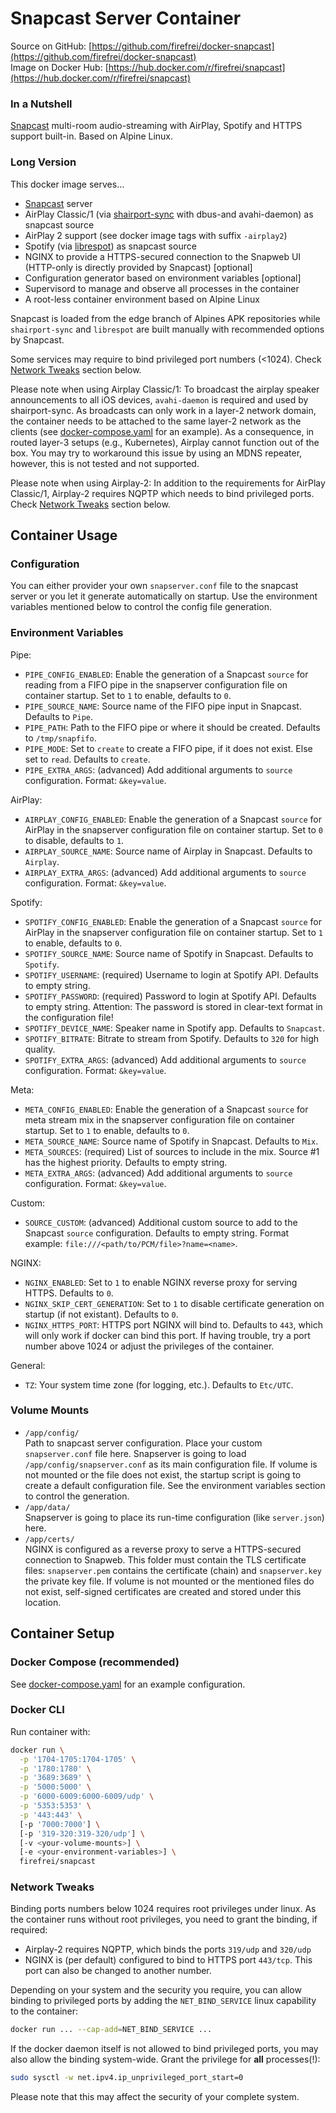 # Snapcast Server Container

Source on GitHub: [https://github.com/firefrei/docker-snapcast](https://github.com/firefrei/docker-snapcast)  
Image on Docker Hub: [https://hub.docker.com/r/firefrei/snapcast](https://hub.docker.com/r/firefrei/snapcast)  

### In a Nutshell
[Snapcast](https://github.com/badaix/snapcast) multi-room audio-streaming with AirPlay, Spotify and HTTPS support built-in. Based on Alpine Linux.

### Long Version
This docker image serves...
- [Snapcast](https://github.com/badaix/snapcast) server
- AirPlay Classic/1 (via [shairport-sync](https://github.com/mikebrady/shairport-sync) with dbus-and avahi-daemon) as snapcast source
- AirPlay 2 support (see docker image tags with suffix `-airplay2`)
- Spotify (via [librespot](https://github.com/librespot-org/librespot)) as snapcast source
- NGINX to provide a HTTPS-secured connection to the Snapweb UI (HTTP-only is directly provided by Snapcast) [optional]
- Configuration generator based on environment variables [optional]
- Supervisord to manage and observe all processes in the container
- A root-less container environment based on Alpine Linux

Snapcast is loaded from the edge branch of Alpines APK repositories while `shairport-sync` and `librespot` are built manually with recommended options by Snapcast. 

Some services may require to bind privileged port numbers (<1024). Check [Network Tweaks](#network-tweaks) section below.

Please note when using Airplay Classic/1: To broadcast the airplay speaker announcements to all iOS devices, `avahi-daemon` is required and used by shairport-sync. As broadcasts can only work in a layer-2 network domain, the container needs to be attached to the same layer-2 network as the clients (see [docker-compose.yaml](docker-compose.yaml) for an example). As a consequence, in routed layer-3 setups (e.g., Kubernetes), Airplay cannot function out of the box. You may try to workaround this issue by using an MDNS repeater, however, this is not tested and not supported.  

Please note when using Airplay-2: In addition to the requirements for AirPlay Classic/1, Airplay-2 requires NQPTP which needs to bind privileged ports. Check [Network Tweaks](#network-tweaks) section below.


## Container Usage
### Configuration
You can either provider your own `snapserver.conf` file to the snapcast server or you let it generate automatically on startup. Use the environment variables mentioned below to control the config file generation.

### Environment Variables
Pipe:
- `PIPE_CONFIG_ENABLED`: Enable the generation of a Snapcast `source` for reading from a FIFO pipe in the snapserver configuration file on container startup. Set to `1` to enable, defaults to `0`.
- `PIPE_SOURCE_NAME`: Source name of the FIFO pipe input in Snapcast. Defaults to `Pipe`.
- `PIPE_PATH`: Path to the FIFO pipe or where it should be created. Defaults to `/tmp/snapfifo`.
- `PIPE_MODE`: Set to `create` to create a FIFO pipe, if it does not exist. Else set to `read`. Defaults to `create`.
- `PIPE_EXTRA_ARGS`: (advanced) Add additional arguments to `source` configuration. Format: `&key=value`.

AirPlay:
- `AIRPLAY_CONFIG_ENABLED`: Enable the generation of a Snapcast `source` for AirPlay in the snapserver configuration file on container startup. Set to `0` to disable, defaults to `1`.
- `AIRPLAY_SOURCE_NAME`: Source name of Airplay in Snapcast. Defaults to `Airplay`.
- `AIRPLAY_EXTRA_ARGS`: (advanced) Add additional arguments to `source` configuration. Format: `&key=value`.

Spotify:
- `SPOTIFY_CONFIG_ENABLED`: Enable the generation of a Snapcast `source` for AirPlay in the snapserver configuration file on container startup. Set to `1` to enable, defaults to `0`.
- `SPOTIFY_SOURCE_NAME`: Source name of Spotify in Snapcast. Defaults to `Spotify`.
- `SPOTIFY_USERNAME`: (required) Username to login at Spotify API. Defaults to empty string.
- `SPOTIFY_PASSWORD`: (required) Password to login at Spotify API. Defaults to empty string. Attention: The password is stored in clear-text format in the configuration file!
- `SPOTIFY_DEVICE_NAME`: Speaker name in Spotify app. Defaults to `Snapcast`.
- `SPOTIFY_BITRATE`: Bitrate to stream from Spotify. Defaults to `320` for high quality.
- `SPOTIFY_EXTRA_ARGS`: (advanced) Add additional arguments to `source` configuration. Format: `&key=value`.

Meta:
- `META_CONFIG_ENABLED`: Enable the generation of a Snapcast `source` for meta stream mix in the snapserver configuration file on container startup. Set to `1` to enable, defaults to `0`.
- `META_SOURCE_NAME`: Source name of Spotify in Snapcast. Defaults to `Mix`.
- `META_SOURCES`: (required) List of sources to include in the mix. Source #1 has the highest priority. Defaults to empty string.
- `META_EXTRA_ARGS`: (advanced) Add additional arguments to `source` configuration. Format: `&key=value`.

Custom:
- `SOURCE_CUSTOM`: (advanced) Additional custom source to add to the Snapcast `source` configuration. Defaults to empty string. Format example: `file:///<path/to/PCM/file>?name=<name>`.

NGINX:
- `NGINX_ENABLED`: Set to `1` to enable NGINX reverse proxy for serving HTTPS. Defaults to `0`.
- `NGINX_SKIP_CERT_GENERATION`: Set to `1` to disable certificate generation on startup (if not existant). Defaults to `0`.
- `NGINX_HTTPS_PORT`: HTTPS port NGINX will bind to. Defaults to `443`, which will only work if docker can bind this port. If having trouble, try a port number above 1024 or adjust the privileges of the container.

General:
- `TZ`: Your system time zone (for logging, etc.). Defaults to `Etc/UTC`.


### Volume Mounts
- `/app/config/`  
  Path to snapcast server configuration. Place your custom `snapserver.conf` file here. Snapserver is going to load `/app/config/snapserver.conf` as its main configuration file.
  If volume is not mounted or the file does not exist, the startup script is going to create a default configuration file. See the environment variables section to control the generation.
- `/app/data/`  
  Snapserver is going to place its run-time configuration (like `server.json`) here.
- `/app/certs/`  
  NGINX is configured as a reverse proxy to serve a HTTPS-secured connection to Snapweb. This folder must contain the TLS certificate files: `snapserver.pem` contains the certificate (chain) and `snapserver.key` the private key file.
  If volume is not mounted or the mentioned files do not exist, self-signed certificates are created and stored under this location.


## Container Setup
### Docker Compose (recommended)
See [docker-compose.yaml](docker-compose.yaml) for an example configuration.

### Docker CLI
Run container with:
```bash
docker run \
  -p '1704-1705:1704-1705' \
  -p '1780:1780' \
  -p '3689:3689' \
  -p '5000:5000' \
  -p '6000-6009:6000-6009/udp' \
  -p '5353:5353' \
  -p '443:443' \
  [-p '7000:7000'] \
  [-p '319-320:319-320/udp'] \
  [-v <your-volume-mounts>] \
  [-e <your-environment-variables>] \
  firefrei/snapcast
```

### Network Tweaks
Binding ports numbers below 1024 requires root privileges under linux. As the container runs without root privileges, you need to grant the binding, if required:
- Airplay-2 requires NQPTP, which binds the ports `319/udp` and `320/udp`
- NGINX is (per default) configured to bind to HTTPS port `443/tcp`. This port can also be changed to another number.

Depending on your system and the security you require, you can allow binding to privileged ports by adding the `NET_BIND_SERVICE` linux capability to the container:
```bash
docker run ... --cap-add=NET_BIND_SERVICE ...
```

If the docker daemon itself is not allowed to bind privileged ports, you may also allow the binding system-wide.
Grant the privilege for **all** processes(!):
```bash
sudo sysctl -w net.ipv4.ip_unprivileged_port_start=0
```
Please note that this may affect the security of your complete system.
